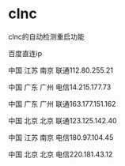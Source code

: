 # clnc
clnc的自动检测重启功能

百度直连ip

中国 江苏 南京 联通112.80.255.21

中国 广东 广州 电信14.215.177.73

中国 广东 广州 联通163.177.151.162

中国 北京 北京 联通123.125.142.40

中国 江苏 南京 电信180.97.104.45

中国 北京 北京 电信220.181.43.12

